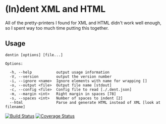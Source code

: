 (In)dent XML and HTML
=====================

All of the pretty-printers I found for XML and HTML didn't work well enough, so
I spent way too much time putting this together.

Usage
-----

    dentin [options] [file...]

    Options:

      -h, --help           output usage information
      -V, --version        output the version number
      -i, --ignore <name>  Ignore elements with name for wrapping []
      -o, --output <file>  Output file name [stdout]
      -c, --config <file>  Config file to read [./.dent.json]
      -m, --margin <int>   Right margin in spaces [78]
      -s, --spaces <int>   Number of spaces to indent [2]
      --html               Parse and generate HTML instead of XML [look at filename]

[![Build Status](https://travis-ci.org/hildjj/dentin.svg?branch=master)](https://travis-ci.org/hildjj/dentin)
[![Coverage Status](https://coveralls.io/repos/github/hildjj/dentin/badge.svg?branch=master)](https://coveralls.io/github/hildjj/dentin?branch=master)
